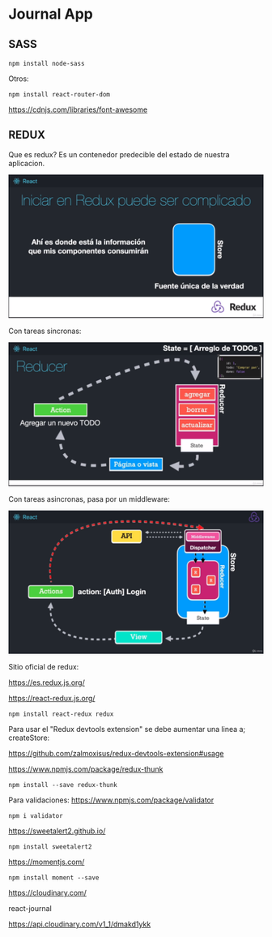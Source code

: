 # Journal App

## SASS

```
npm install node-sass

```

Otros:

```
npm install react-router-dom
```

https://cdnjs.com/libraries/font-awesome

## REDUX

Que es redux?
Es un contenedor predecible del estado de nuestra aplicacion.

<img src="./public/assets/redux/01.png" alt="redux" />

Con tareas sincronas:

<img src="./public/assets/redux/02.png" alt="redux" />

Con tareas asincronas, pasa por un middleware:

<img src="./public/assets/redux/03.png" alt="redux" />

Sitio oficial de redux:

https://es.redux.js.org/

https://react-redux.js.org/

```
npm install react-redux redux
```

Para usar el "Redux devtools extension" se debe aumentar una linea a; createStore:

https://github.com/zalmoxisus/redux-devtools-extension#usage

https://www.npmjs.com/package/redux-thunk

```
npm install --save redux-thunk
```

Para validaciones: https://www.npmjs.com/package/validator

```
npm i validator
```

https://sweetalert2.github.io/

```
npm install sweetalert2
```

https://momentjs.com/

```
npm install moment --save
```

https://cloudinary.com/

react-journal

https://api.cloudinary.com/v1_1/dmakd1ykk
